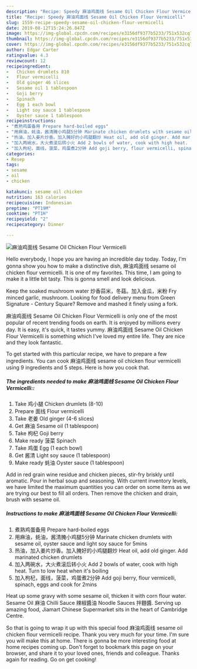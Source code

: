 ```yaml
---
description: "Recipe: Speedy 麻油鸡面线 Sesame Oil Chicken Flour Vermicelli"
title: "Recipe: Speedy 麻油鸡面线 Sesame Oil Chicken Flour Vermicelli"
slug: 1559-recipe-speedy-sesame-oil-chicken-flour-vermicelli
date: 2019-08-12T15:24:26.847Z
image: https://img-global.cpcdn.com/recipes/e3156df9377b5233/751x532cq70/麻油鸡面线-sesame-oil-chicken-flour-vermicelli-recipe-main-photo.jpg
thumbnail: https://img-global.cpcdn.com/recipes/e3156df9377b5233/751x532cq70/麻油鸡面线-sesame-oil-chicken-flour-vermicelli-recipe-main-photo.jpg
cover: https://img-global.cpcdn.com/recipes/e3156df9377b5233/751x532cq70/麻油鸡面线-sesame-oil-chicken-flour-vermicelli-recipe-main-photo.jpg
author: Edgar Carter
ratingvalue: 4.3
reviewcount: 12
recipeingredient:
-   Chicken drumlets 810
-   Flour vermicelli
-   Old ginger 46 slices
-   Sesame oil 1 tablespoon
-   Goji berry
-   Spinach
-   Egg 1 each bowl
-   Light soy sauce 1 tablespoon
-   Oyster sauce 1 tablespoon
recipeinstructions:
- "煮熟鸡蛋备用 Prepare hard-boiled eggs"
- "用麻油，蚝油，酱清腌小鸡腿5分钟 Marinate chicken drumlets with sesame oil, oyster sauce and light soy sauce for 5mins"
- "热油，加入姜片炒香。加入腌好的小鸡腿翻炒 Heat oil, add old ginger. Add marinated chicken drumlets"
- "加入两碗水，大火煮滚后转小火 Add 2 bowls of water, cook with high heat. Turn to low heat when it&#39;s boiling"
- "加入枸杞，面线，菠菜，鸡蛋煮2分钟 Add goji berry, flour vermicelli, spinach, eggs and cook for 2mins"
categories:
- Resep
tags:
- sesame
- oil
- chicken

katakunci: sesame oil chicken
nutrition: 163 calories
recipecuisine: Indonesian
preptime: "PT19M"
cooktime: "PT1H"
recipeyield: "2"
recipecategory: Dinner

---
```



![麻油鸡面线 Sesame Oil Chicken Flour Vermicelli](https://img-global.cpcdn.com/recipes/e3156df9377b5233/751x532cq70/麻油鸡面线-sesame-oil-chicken-flour-vermicelli-recipe-main-photo.jpg)

Hello everybody, I hope you are having an incredible day today. Today, I'm gonna show you how to make a distinctive dish, 麻油鸡面线 sesame oil chicken flour vermicelli. It is one of my favorites. This time, I am going to make it a little bit tasty. This is gonna smell and look delicious.

Keep the soaked mushroom water 炒香蒜米，冬菇。加入金瓜，米粉 Fry minced garlic, mushroom. Looking for food delivery menu from Green Signature - Century Square? Remove and mashed it finely using a fork.

麻油鸡面线 Sesame Oil Chicken Flour Vermicelli is only one of the most popular of recent trending foods on earth. It is enjoyed by millions every day. It is easy, it's quick, it tastes yummy. 麻油鸡面线 Sesame Oil Chicken Flour Vermicelli is something which I've loved my entire life. They are nice and they look fantastic.


To get started with this particular recipe, we have to prepare a few ingredients. You can cook 麻油鸡面线 sesame oil chicken flour vermicelli using 9 ingredients and 5 steps. Here is how you cook that.

##### The ingredients needed to make 麻油鸡面线 Sesame Oil Chicken Flour Vermicelli::

1. Take  鸡小腿 Chicken drumlets (8-10)
1. Prepare  面线 Flour vermicelli
1. Take  老姜 Old ginger (4-6 slices)
1. Get  麻油 Sesame oil (1 tablespoon)
1. Take  枸杞 Goji berry
1. Make ready  菠菜 Spinach
1. Take  鸡蛋 Egg (1 each bowl)
1. Get  酱清 Light soy sauce (1 tablespoon)
1. Make ready  蚝油 Oyster sauce (1 tablespoon)


Add in red grain wine residue and chicken pieces, stir-fry briskly until aromatic. Pour in herbal soup and seasoning. With current inventory levels, we have limited the maximum quantities you can order on some items as we are trying our best to fill all orders. Then remove the chicken and drain, brush with sesame oil. 

##### Instructions to make 麻油鸡面线 Sesame Oil Chicken Flour Vermicelli:

1. 煮熟鸡蛋备用 Prepare hard-boiled eggs
1. 用麻油，蚝油，酱清腌小鸡腿5分钟 Marinate chicken drumlets with sesame oil, oyster sauce and light soy sauce for 5mins
1. 热油，加入姜片炒香。加入腌好的小鸡腿翻炒 Heat oil, add old ginger. Add marinated chicken drumlets
1. 加入两碗水，大火煮滚后转小火 Add 2 bowls of water, cook with high heat. Turn to low heat when it&#39;s boiling
1. 加入枸杞，面线，菠菜，鸡蛋煮2分钟 Add goji berry, flour vermicelli, spinach, eggs and cook for 2mins


Heat up some gravy with some sesame oil, thicken it with corn flour water. Sesame Oil 麻油 Chilli Sauce 辣椒醬油 Noodle Sauces 拌麵醬. Serving up amazing food, Jiamart Chinese Supermarket sits in the heart of Cambridge Centre. 

So that is going to wrap it up with this special food 麻油鸡面线 sesame oil chicken flour vermicelli recipe. Thank you very much for your time. I'm sure you will make this at home. There is gonna be more interesting food at home recipes coming up. Don't forget to bookmark this page on your browser, and share it to your loved ones, friends and colleague. Thanks again for reading. Go on get cooking!
